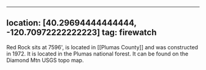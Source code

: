 
---
location: [40.29694444444444, -120.70972222222223]
tag: firewatch
---

Red Rock sits at 7596', is located in [[Plumas County]] and was constructed in 1972. It is located in the Plumas national forest. It can be found on the Diamond Mtn USGS topo map.
